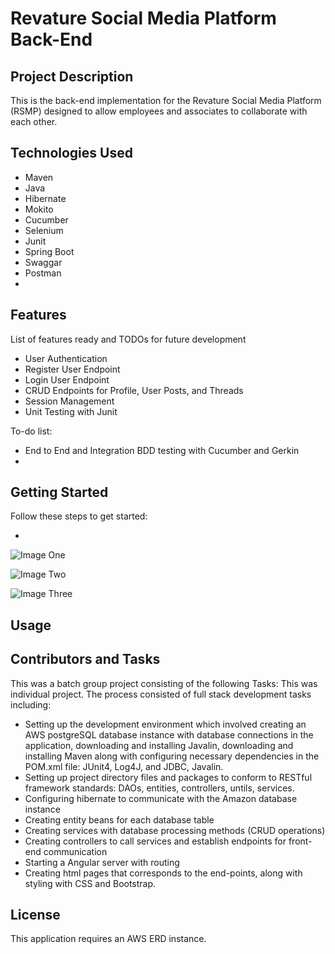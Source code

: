 # Revature Social Media Platform Back-End

## Project Description

This is the back-end implementation for the Revature Social Media Platform (RSMP) designed to allow employees and associates to collaborate with each other. 
 

## Technologies Used

* Maven 
* Java
* Hibernate
* Mokito
* Cucumber
* Selenium 
* Junit
* Spring Boot
* Swaggar
* Postman
* 

## Features

List of features ready and TODOs for future development
* User Authentication
* Register User Endpoint
* Login User Endpoint
* CRUD Endpoints for Profile, User Posts, and Threads
* Session Management
* Unit Testing with Junit

To-do list: 
*  End to End and Integration BDD testing with Cucumber and Gerkin
*  
## Getting Started

Follow these steps to get started: 

* 
![Image One]()
>
> 
> 
![Image Two]()
>
> 
>
![Image Three]()
>
>
>


## Usage



## Contributors and Tasks

This was a batch group project consisting of the following Tasks: 
This was individual project. The process consisted of full stack development tasks including: 
* Setting up the development environment which involved creating an AWS postgreSQL database instance with database connections in the application, downloading and installing Javalin, downloading and installing Maven along with configuring necessary dependencies in the POM.xml file: JUnit4, Log4J, and JDBC, Javalin. 
* Setting up project directory files and packages to conform to RESTful framework standards: DAOs, entities, controllers, untils, services. 
* Configuring hibernate to communicate with the Amazon database instance
* Creating entity beans for each database table
* Creating services with database processing methods (CRUD operations)
* Creating controllers to call services and establish endpoints for front-end communication
* Starting a Angular server with routing
* Creating html pages that corresponds to the end-points, along with styling with CSS and Bootstrap. 

## License

This application requires an AWS ERD instance. 
